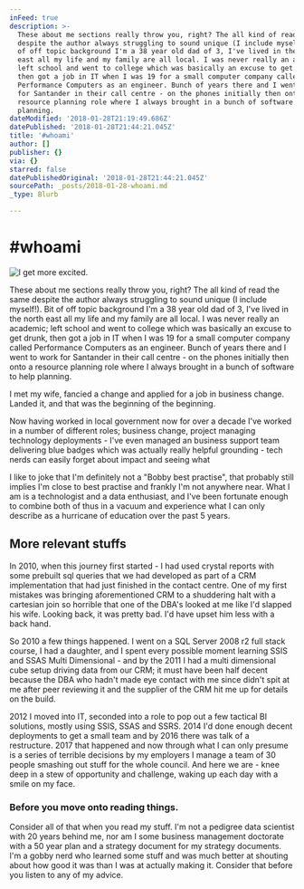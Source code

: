```yaml
---
inFeed: true
description: >-
  These about me sections really throw you, right? The all kind of read the same
  despite the author always struggling to sound unique (I include myself!). Bit
  of off topic background I'm a 38 year old dad of 3, I've lived in the north
  east all my life and my family are all local. I was never really an academic;
  left school and went to college which was basically an excuse to get drunk,
  then got a job in IT when I was 19 for a small computer company called
  Performance Computers as an engineer. Bunch of years there and I went to work
  for Santander in their call centre - on the phones initially then onto a
  resource planning role where I always brought in a bunch of software to help
  planning.
dateModified: '2018-01-28T21:19:49.686Z'
datePublished: '2018-01-28T21:44:21.045Z'
title: '#whoami'
author: []
publisher: {}
via: {}
starred: false
datePublishedOriginal: '2018-01-28T21:44:21.045Z'
sourcePath: _posts/2018-01-28-whoami.md
_type: Blurb

---
```

# \#whoami
![I get more excited.](https://the-grid-user-content.s3-us-west-2.amazonaws.com/25097048-53a9-4cdf-a8e9-c4fb8e54a212.jpg)

These about me sections really throw you, right? The all kind of read the same despite the author always struggling to sound unique (I include myself!). Bit of off topic background I'm a 38 year old dad of 3, I've lived in the north east all my life and my family are all local. I was never really an academic; left school and went to college which was basically an excuse to get drunk, then got a job in IT when I was 19 for a small computer company called Performance Computers as an engineer. Bunch of years there and I went to work for Santander in their call centre - on the phones initially then onto a resource planning role where I always brought in a bunch of software to help planning.

I met my wife, fancied a change and applied for a job in business change. Landed it, and that was the beginning of the beginning.

Now having worked in local government now for over a decade I've worked in a number of different roles; business change, project managing technology deployments - I've even managed an business support team delivering blue badges which was actually really helpful grounding - tech nerds can easily forget about impact and seeing what 

I like to joke that I'm definitely not a "Bobby best practise", that probably still implies I'm close to best practise and frankly I'm not anywhere near. What I am is a technologist and a data enthusiast, and I've been fortunate enough to combine both of thus in a vacuum and experience what I can only describe as a hurricane of education over the past 5 years.

## More relevant stuffs

In 2010, when this journey first started - I had used crystal reports with some prebuilt sql queries that we had developed as part of a CRM implementation that had just finished in the contact centre. One of my first mistakes was bringing aforementioned CRM to a shuddering halt with a cartesian join so horrible that one of the DBA's looked at me like I'd slapped his wife. Looking back, it was pretty bad. I'd have upset him less with a back hand. 

So 2010 a few things happened. I went on a SQL Server 2008 r2 full stack course, I had a daughter, and I spent every possible moment learning SSIS and SSAS Multi Dimensional - and by the 2011 I had a multi dimensional cube setup driving data from our CRM; it must have been half decent because the DBA who hadn't made eye contact with me since didn't spit at me after peer reviewing it and the supplier of the CRM hit me up for details on the build.

2012 I moved into IT, seconded into a role to pop out a few tactical BI solutions, mostly using SSIS, SSAS and SSRS. 2014 I'd done enough decent deployments to get a small team and by 2016 there was talk of a restructure. 2017 that happened and now through what I can only presume is a series of terrible decisions by my employers I manage a team of 30 people smashing out stuff for the whole council. And here we are - knee deep in a stew of opportunity and challenge, waking up each day with a smile on my face.

### Before you move onto reading things.

Consider all of that when you read my stuff. I'm not a pedigree data scientist with 20 years behind me, nor am I some business management doctorate with a 50 year plan and a strategy document for my strategy documents. I'm a gobby nerd who learned some stuff and was much better at shouting about how good it was than I was at actually making it. Consider that before you listen to any of my advice.